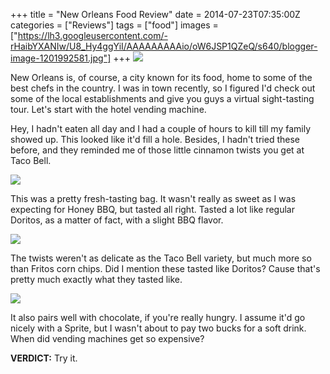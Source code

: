 +++
title = "New Orleans Food Review"
date = 2014-07-23T07:35:00Z
categories = ["Reviews"]
tags = ["food"]
images = ["https://lh3.googleusercontent.com/-rHaibYXANIw/U8_Hy4ggYiI/AAAAAAAAAio/oW6JSP1QZeQ/s640/blogger-image-1201992581.jpg"]
+++
![](https://lh3.googleusercontent.com/-rHaibYXANIw/U8_Hy4ggYiI/AAAAAAAAAio/oW6JSP1QZeQ/s640/blogger-image-1201992581.jpg)

New Orleans is, of course, a city known for its food, home to some of the best chefs in the country. I was in town recently, so I figured I'd check out some of the local establishments and give you guys a virtual sight-tasting tour. Let's start with the hotel vending machine.

<!--more-->

Hey, I hadn't eaten all day and I had a couple of hours to kill till my family showed up. This looked like it'd fill a hole. Besides, I hadn't tried these before, and they reminded me of those little cinnamon twists you get at Taco Bell.

![](https://lh3.googleusercontent.com/-kAqmWLv7-og/U8_ICzlgsxI/AAAAAAAAAiw/ajQAmg-Mog0/s640/blogger-image--134749434.jpg)

This was a pretty fresh-tasting bag. It wasn't really as sweet as I was expecting for Honey BBQ, but tasted all right. Tasted a lot like regular Doritos, as a matter of fact, with a slight BBQ flavor.

![](https://lh4.googleusercontent.com/-bAKjb8Ii_ss/U8_Hu6MpdnI/AAAAAAAAAig/Z9YTXv4-DKo/s640/blogger-image--2139266990.jpg)

The twists weren't as delicate as the Taco Bell variety, but much more so than Fritos corn chips. Did I mention these tasted like Doritos? Cause that's pretty much exactly what they tasted like.

![](https://lh3.googleusercontent.com/-2QSCFnKNAmg/U8_IF9JAzMI/AAAAAAAAAi4/XY5b6AB6YHw/s640/blogger-image-281714775.jpg)

It also pairs well with chocolate, if you're really hungry. I assume it'd go nicely with a Sprite, but I wasn't about to pay two bucks for a soft drink. When did vending machines get so expensive?

**VERDICT:** Try it.
